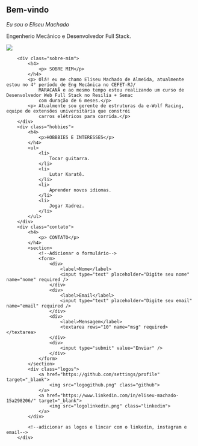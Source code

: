 <!DOCTYPE html>
<html>

<head>
    <meta charset="utf8">
    <title> Portifólio Eliseu Machado</title>
    <link rel="stylesheet" type="text/css" href="style.css">

</head>

<body>
    <div class="texto-inicial">
        <h2>
            </p>Bem-vindo</h2>
        <p><em>Eu sou o Eliseu Machado</em>
        <p>
        <p> Engenherio Mecânico e Desenvolvedor Full Stack.</p>
        <img src="imgperfil.jpeg" class="imagemdeperfil">
       
        <div class="sobre-mim">
            <h4>
                <p> SOBRE MIM</p>
            </h4>
            <p> Olá! eu me chamo Eliseu Machado de Almeida, atualmente estou no 4° período de Eng Mecânica no CEFET-RJ/
                MARACANÃ e ao mesmo tempo estou realizando um curso de Desenvolvedor Web Full Stack no Resilia + Senac
                com duração de 6 meses.</p>
            <p> Atualmente sou gerente de estruturas da e-Wolf Racing, equipe de extensões universitária que constrói
                carros elétricos para corrida.</p>
        </div>
        <div class="hobbies">
            <h4>
                <p>HOBBBIES E INTERESSES</p>
            </h4>
            <ul>
                <li>
                    Tocar guitarra.
                </li>
                <li>
                    Lutar Karatê.
                </li>
                <li>
                    Aprender novos idiomas.
                </li>
                <li>
                    Jogar Xadrez.
                </li>
            </ul>
        </div>
        <div class="contato">
            <h4>
                <p> CONTATO</p>
            </h4>
            <section>
                <!--Adicionar o formulário-->
                <form>
                    <div>
                        <label>Nome</label>
                        <input type="text" placeholder="Digite seu nome" name="nome" required />
                    </div>
                    <div>
                        <label>Email</label>
                        <input type="text" placeholder="Digite seu email" name="email" required />
                    </div>
                    <div>
                        <label>Mensagem</label>
                        <textarea rows="10" name="msg" required></textarea>
                    </div>
                    <div>
                        <input type="submit" value="Enviar" />
                    </div>
                </form>
            </section>
            <div class="logos">
                <a href="https://github.com/settings/profile" target="_blank">
                    <img src="logogithub.png" class="github">
                </a>
                <a href="https://www.linkedin.com/in/eliseu-machado-15a298206/" target="_blank">
                    <img src="logolinkedin.png" class="linkedin">
                </a>
            </div>

            <!--adicionar as logos e lincar com o linkedin, instagram e email-->
        </div>
</body>

</html>
